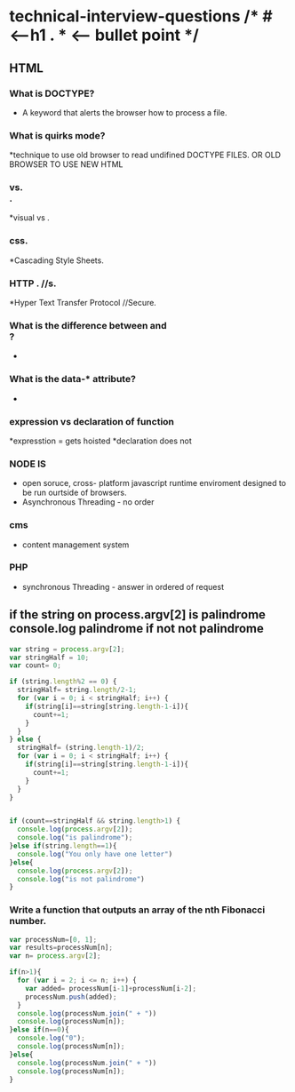 # technical-interview-questions /* # <--h1 .  * <-- bullet point */

## HTML

### What is DOCTYPE?
* A keyword that alerts the browser how to process a file.

### What is quirks mode?
*technique to use old browser to read undifined DOCTYPE FILES. OR OLD BROWSER TO USE NEW HTML

### <div> vs. <section>.
*visual vs .

### css.
*Cascading Style Sheets.

### HTTP . //s.
*Hyper Text Transfer Protocol //Secure.

### What is the difference between <span> and <div>?
  *
### What is the data-* attribute?
  *
### expression vs declaration of function
  *expresstion = gets hoisted
  *declaration does not

### NODE IS
* open soruce, cross- platform javascript runtime enviroment designed to be run ourtside of browsers.
* Asynchronous Threading - no order

### cms
* content management system

### PHP
* synchronous Threading - answer in ordered of request

## if the string on process.argv[2] is palindrome console.log palindrome if not not palindrome
```javascript
var string = process.argv[2];
var stringHalf = 10;
var count= 0;

if (string.length%2 == 0) {
  stringHalf= string.length/2-1;
  for (var i = 0; i < stringHalf; i++) {
    if(string[i]==string[string.length-1-i]){
      count+=1;
    }
  }
} else {
  stringHalf= (string.length-1)/2;
  for (var i = 0; i < stringHalf; i++) {
    if(string[i]==string[string.length-1-i]){
      count+=1;
    }
  }
}


if (count==stringHalf && string.length>1) {
  console.log(process.argv[2]);
  console.log("is palindrome");
}else if(string.length==1){
  console.log("You only have one letter")
}else{
  console.log(process.argv[2]);
  console.log("is not palindrome")
}
```
### Write a function that outputs an array of the nth Fibonacci number.
```javascript
var processNum=[0, 1];
var results=processNum[n];
var n= process.argv[2];

if(n>1){
  for (var i = 2; i <= n; i++) {
    var added= processNum[i-1]+processNum[i-2];
    processNum.push(added);
  }
  console.log(processNum.join(" + "))
  console.log(processNum[n]);
}else if(n==0){
  console.log("0");
  console.log(processNum[n]);
}else{
  console.log(processNum.join(" + "))
  console.log(processNum[n]);
}

```
